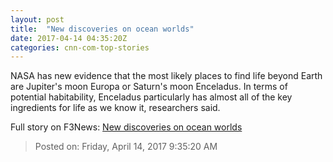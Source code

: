 ```yaml
---
layout: post
title:  "New discoveries on ocean worlds"
date: 2017-04-14 04:35:20Z
categories: cnn-com-top-stories
---
```


NASA has new evidence that the most likely places to find life beyond Earth are Jupiter's moon Europa or Saturn's moon Enceladus. In terms of potential habitability, Enceladus particularly has almost all of the key ingredients for life as we know it, researchers said.


Full story on F3News: [New discoveries on ocean worlds](http://www.f3nws.com/n/pJUqJF)

> Posted on: Friday, April 14, 2017 9:35:20 AM
